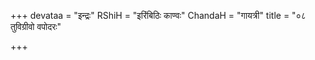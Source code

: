 +++
devataa = "इन्द्रः"
RShiH = "इरिंबिठिः काण्वः"
ChandaH = "गायत्री"
title = "०८ तुविग्रीवो वपोदरः"

+++
